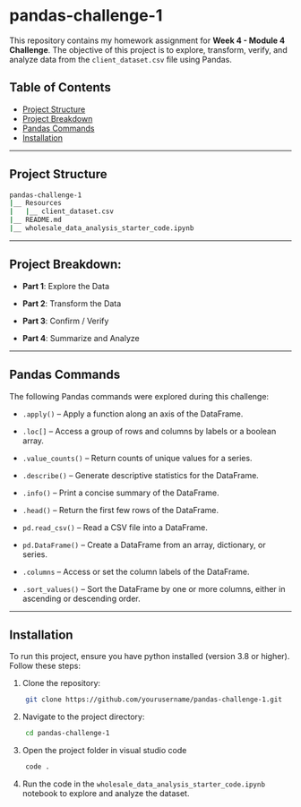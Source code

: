 # pandas-challenge-1
This repository contains my homework assignment for **Week 4 - Module 4 Challenge**. The objective of this project is to explore, transform, verify, and analyze data from the `client_dataset.csv` file using Pandas.


## Table of Contents
- [Project Structure](#project-structure)
- [Project Breakdown](#project-breakdown)
- [Pandas Commands](#pandas-commands)
- [Installation](#installation)

---

## Project Structure

```bash
pandas-challenge-1
|__ Resources
|   |__ client_dataset.csv
|__ README.md
|__ wholesale_data_analysis_starter_code.ipynb
```
---

## Project Breakdown: 

- **Part 1**: Explore the Data

- **Part 2**: Transform the Data

- **Part 3**: Confirm / Verify

- **Part 4**: Summarize and Analyze


---

## Pandas Commands

The following Pandas commands were explored during this challenge:

- `.apply()` – Apply a function along an axis of the DataFrame.

- `.loc[]` – Access a group of rows and columns by labels or a boolean array.

- `.value_counts()` – Return counts of unique values for a series.

- `.describe()` – Generate descriptive statistics for the DataFrame.

- `.info()` – Print a concise summary of the DataFrame.

- `.head()` – Return the first few rows of the DataFrame.

- `pd.read_csv()` – Read a CSV file into a DataFrame.

- `pd.DataFrame()` – Create a DataFrame from an array, dictionary, or series.

- `.columns` – Access or set the column labels of the DataFrame.

- `.sort_values()` – Sort the DataFrame by one or more columns, either in ascending or descending order.

---

## Installation

To run this project, ensure you have python installed (version 3.8 or higher).  Follow these steps:

1.  Clone the repository:

```bash
    git clone https://github.com/yourusername/pandas-challenge-1.git
```

2.  Navigate to the project directory: 

```bash
    cd pandas-challenge-1
```

3. Open the project folder in visual studio code

```bash
    code .
```
4. Run the code in the `wholesale_data_analysis_starter_code.ipynb` notebook to explore and analyze the dataset.